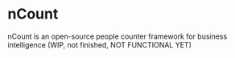 # nCount
nCount is an open-source people counter framework for business intelligence (WIP, not finished, NOT FUNCTIONAL YET)
